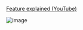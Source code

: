 [Feature explained (YouTube)](https://youtu.be/vQq0EQ4S-IE)

![image](https://github.com/user-attachments/assets/438dc037-e6d6-46a8-9343-4d07fe01d59a)
